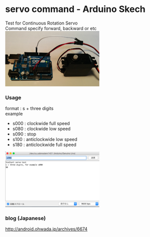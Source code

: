 # servo command - Arduino Skech

Test for Continuous Rotation Servo <br/>
Command specify forward, backward or etc <br>
<img src="https://github.com/FabLabKannai/SumobotJr/blob/master/docs/images/arduino_servo.png" width="300" /> <br/>

### Usage
format : s + three digits <br>
example <br>
- s000 : clockwide full speed <br>
- s080 : clockwide low speed <br>
- s090 : stop <br>
- s100 : anticlockwide low speed <br>
- s180 : anticlockwide full speed <br>

<img src="https://github.com/FabLabKannai/SumobotJr/blob/master/docs/images/arduino_servo_command_monitor.png" width="300" /> <br/>

### blog (Japanese)
http://android.ohwada.jp/archives/6674
